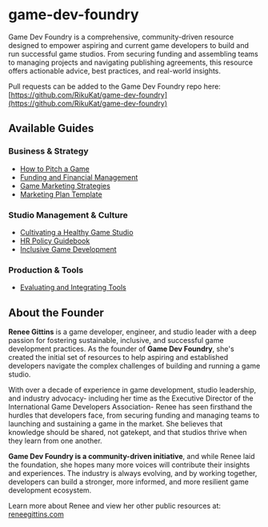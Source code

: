 # game-dev-foundry
Game Dev Foundry is a comprehensive, community-driven resource designed to empower aspiring and current game developers to build and run successful game studios. From securing funding and assembling teams to managing projects and navigating publishing agreements, this resource offers actionable advice, best practices, and real-world insights.

Pull requests can be added to the Game Dev Foundry repo here: [https://github.com/RikuKat/game-dev-foundry](https://github.com/RikuKat/game-dev-foundry)

## Available Guides

### **Business & Strategy**
- [How to Pitch a Game](HowToPitchAGame.md)
- [Funding and Financial Management](FundingAndFinancialManagement.md)
- [Game Marketing Strategies](GameMarketingStrategies.md)
- [Marketing Plan Template](MarketingPlanTemplate.md)

### **Studio Management & Culture**
- [Cultivating a Healthy Game Studio](CultivatingAHealthyGameStudio.md)
- [HR Policy Guidebook](HRPolicyGuidebook.md)
- [Inclusive Game Development](InclusiveGameDevelopment.md)

### **Production & Tools**
- [Evaluating and Integrating Tools](EvaluatingAndIntegratingTools.md)

## About the Founder 

**Renee Gittins** is a game developer, engineer, and studio leader with a deep passion for fostering sustainable, inclusive, and successful game development practices. As the founder of **Game Dev Foundry**, she's created the initial set of resources to help aspiring and established developers navigate the complex challenges of building and running a game studio.  

With over a decade of experience in game development, studio leadership, and industry advocacy- including her time as the Executive Director of the International Game Developers Association- Renee has seen firsthand the hurdles that developers face, from securing funding and managing teams to launching and sustaining a game in the market. She believes that knowledge should be shared, not gatekept, and that studios thrive when they learn from one another.  

**Game Dev Foundry is a community-driven initiative**, and while Renee laid the foundation, she hopes many more voices will contribute their insights and experiences. The industry is always evolving, and by working together, developers can build a stronger, more informed, and more resilient game development ecosystem.

Learn more about Renee and view her other public resources at: [reneegittins.com](https://www.reneegittins.com)
